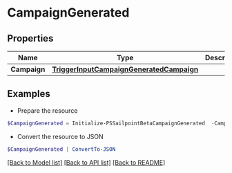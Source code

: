 # CampaignGenerated
## Properties

Name | Type | Description | Notes
------------ | ------------- | ------------- | -------------
**Campaign** | [**TriggerInputCampaignGeneratedCampaign**](TriggerInputCampaignGeneratedCampaign.md) |  | 

## Examples

- Prepare the resource
```powershell
$CampaignGenerated = Initialize-PSSailpointBetaCampaignGenerated  -Campaign null
```

- Convert the resource to JSON
```powershell
$CampaignGenerated | ConvertTo-JSON
```

[[Back to Model list]](../README.md#documentation-for-models) [[Back to API list]](../README.md#documentation-for-api-endpoints) [[Back to README]](../README.md)

